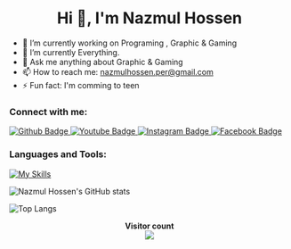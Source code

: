  <h1 align="center">Hi 👋, I'm Nazmul Hossen </h1>

- 🔭 I’m currently working on Programing , Graphic & Gaming
- 🌱 I’m currently Everything.
- 💬 Ask me anything about Graphic & Gaming
- 📫 How to reach me: nazmulhossen.per@gmail.com
- ⚡ Fun fact: I'm comming to teen
  
### Connect with me:
<div id="badges">
  <a href="https://github.com/nazmulhossen-012">
    <img src="https://img.shields.io/badge/Github-white?style=for-the-badge&logo=Github&logoColor=black" alt="Github Badge"/>
  </a>
  <a href="https://www.youtube.com/channel/UCf6W9PAswpVeJI8nDbpIKcQ">
    <img src="https://img.shields.io/badge/YouTube-red?style=for-the-badge&logo=youtube&logoColor=white" alt="Youtube Badge"/>
  </a>
   <a href="https://www.instagram.com/nazmul_hossen01">
    <img src="https://img.shields.io/badge/Instagram-purple?style=for-the-badge&logo=instagram&logoColor=white" alt="Instagram Badge"/>
  </a>
   <a href="https://www.facebook.com/nazmulhossen.per">
    <img src="https://img.shields.io/badge/Facebook-blue?style=for-the-badge&logo=facebook&logoColor=white" alt="Facebook Badge"/>
  </a>
</div>

### Languages and Tools:
[![My Skills](https://skillicons.dev/icons?i=c,cpp,java,vscode,kali,github,ai,pr,ps,discord&perline=5)](https://skillicons.dev)

![Nazmul Hossen's GitHub stats](https://github-readme-stats.vercel.app/api?username=nazmulhossen-012&show_icons=true&theme=dark)

![Top Langs](https://github-readme-stats.vercel.app/api/top-langs/?username=nazmulhossen-012&theme=dark)
<p align="center"> 
  <b>Visitor count</b><br>
  <img src="https://profile-counter.glitch.me/nazmulhossen-012/count.svg" />
</p>


<br>
